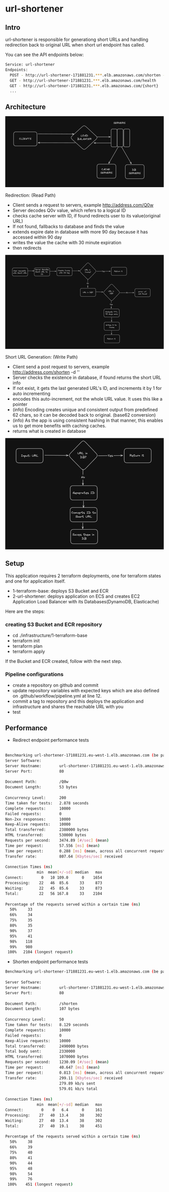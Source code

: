 # url-shortener

## Intro
url-shortener is responsible for generationg short URLs and handling redirection back to original URL when short url endpoint has called.

You can see the API endpoints below:

```bash
Service: url-shortener 
Endpoints:
  POST - http://url-shortener-171881231.***.elb.amazonaws.com/shorten -d '{"url": "http://ahmetsoykan.com", "ttl": "1710899691"}' # ttl is optional 
  GET - http://url-shortener-171881231.***.elb.amazonaws.com/health
  GET - http://url-shortener-171881231.***.elb.amazonaws.com/{short}
  ...
```

## Architecture

![Arc](./img/url-shortener-arc.png)

Redirection: (Read Path)
- Client sends a request to servers, example http://address.com/Q0w
- Server decodes Q0v value, which refers to a logical ID
- checks cache server with ID, if found redirects user to its value(original URL)
- If not found, fallbacks to database and finds the value
- extends expire date in database with more 90 day because it has accessed within 90 day
- writes the value the cache with 30 minute expiration
- then redirects

![Red](./img/redirect.png)

Short URL Generation: (Write Path)
- Client send a post request to servers, example http://address.com/shorten -d ''
- Server checks the existence in database, if found returns the short URL info
- If not exist, it gets the last generated URL's ID, and increments it by 1 for auto incrementing
- encodes this auto-increment, not the whole URL value. It uses this like a pointer
- (info) Encoding creates unique and consistent output from predefined 62 chars, so it can be decoded back to original. (base62 conversion)
- (info) As the app is using consistent hashing in that manner, this enables us to get more benefits with caching caches.
- returns what is created in database

![Short](./img/shorten.png)


## Setup

This application requires 2 terraform deployments, one for terraform states and one for application itself.

- 1-terraform-base: deploys S3 Bucket and ECR
- 2-url-shortener: deploys application on ECS and creates EC2 Application Load Balancer with its Databases(DynamoDB, Elasticache)

Here are the steps:
### creating S3 Bucket and ECR repository
- cd ./infrastructure/1-terraform-base
- terraform init
- terraform plan
- terraform apply

If the Bucket and ECR created, follow with the next step.

### Pipeline configurations
- create a repository on github and commit
- update repository variables with expected keys which are also defined on .github/workflow/pipeline.yml at line 12.
- commit a tag to repository and this deploys the application and infrastructure and shares the reachable URL with you
- test

## Performance

- Redirect endpoint performance tests

```bash

Benchmarking url-shortener-171881231.eu-west-1.elb.amazonaws.com (be patient)
Server Software:        
Server Hostname:        url-shortener-171881231.eu-west-1.elb.amazonaws.com
Server Port:            80

Document Path:          /Q0w
Document Length:        53 bytes

Concurrency Level:      200
Time taken for tests:   2.878 seconds
Complete requests:      10000
Failed requests:        0
Non-2xx responses:      10000
Keep-Alive requests:    10000
Total transferred:      2380000 bytes
HTML transferred:       530000 bytes
Requests per second:    3474.89 [#/sec] (mean)
Time per request:       57.556 [ms] (mean)
Time per request:       0.288 [ms] (mean, across all concurrent requests)
Transfer rate:          807.64 [Kbytes/sec] received

Connection Times (ms)
              min  mean[+/-sd] median   max
Connect:        0   10 109.0      0    1654
Processing:    22   46  85.6     33     873
Waiting:       22   45  85.6     33     873
Total:         22   56 167.8     33    2104

Percentage of the requests served within a certain time (ms)
  50%     33
  66%     34
  75%     35
  80%     35
  90%     37
  95%     41
  98%    118
  99%    980
 100%   2104 (longest request)
```

- Shorten endpoint performance tests

```bash
Benchmarking url-shortener-171881231.eu-west-1.elb.amazonaws.com (be patient)

Server Software:        
Server Hostname:        url-shortener-171881231.eu-west-1.elb.amazonaws.com
Server Port:            80

Document Path:          /shorten
Document Length:        107 bytes

Concurrency Level:      50
Time taken for tests:   8.129 seconds
Complete requests:      10000
Failed requests:        0
Keep-Alive requests:    10000
Total transferred:      2490000 bytes
Total body sent:        2330000
HTML transferred:       1070000 bytes
Requests per second:    1230.09 [#/sec] (mean)
Time per request:       40.647 [ms] (mean)
Time per request:       0.813 [ms] (mean, across all concurrent requests)
Transfer rate:          299.11 [Kbytes/sec] received
                        279.89 kb/s sent
                        579.01 kb/s total

Connection Times (ms)
              min  mean[+/-sd] median   max
Connect:        0    0   6.4      0     161
Processing:    27   40  13.4     38     302
Waiting:       27   40  13.4     38     302
Total:         27   40  19.1     38     451

Percentage of the requests served within a certain time (ms)
  50%     38
  66%     39
  75%     40
  80%     41
  90%     44
  95%     48
  98%     54
  99%     76
 100%    451 (longest request)
```